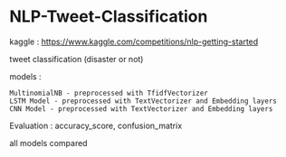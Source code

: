 # NLP-Tweet-Classification  

kaggle : https://www.kaggle.com/competitions/nlp-getting-started  

tweet classification (disaster or not)  

models : 

    MultinomialNB - preprocessed with TfidfVectorizer
    LSTM Model - preprocessed with TextVectorizer and Embedding layers
    CNN Model - preprocessed with TextVectorizer and Embedding layers

Evaluation : accuracy_score, confusion_matrix  

all models compared  
    
